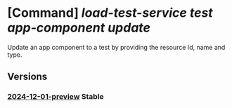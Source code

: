 # [Command] _load-test-service test app-component update_

Update an app component to a test by providing the resource Id, name and type.

## Versions

### [2024-12-01-preview](/Resources/data-plane/microsoft.loadtestservice/L3Rlc3RzL3t9L2FwcC1jb21wb25lbnRz/2024-12-01-preview.xml) **Stable**

<!-- data-plane:microsoft.loadtestservice /tests/{}/app-components 2024-12-01-preview -->
